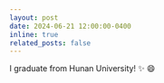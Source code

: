 ```yaml
---
layout: post
date: 2024-06-21 12:00:00-0400
inline: true
related_posts: false
---
```


I graduate from Hunan University! :sparkles: :smile:
